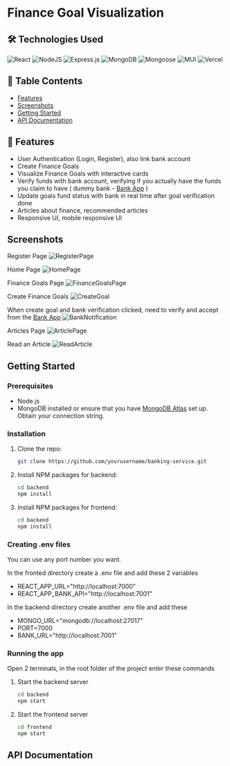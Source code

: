 # Finance Goal Visualization

## 🛠️ Technologies Used
![React](https://img.shields.io/badge/react-%2320232a.svg?style=for-the-badge&logo=react&logoColor=%2361DAFB)
![NodeJS](https://img.shields.io/badge/node.js-6DA55F?style=for-the-badge&logo=node.js&logoColor=white)
![Express.js](https://img.shields.io/badge/express.js-%23404d59.svg?style=for-the-badge&logo=express&logoColor=%2361DAFB)
![MongoDB](https://img.shields.io/badge/MongoDB-%234ea94b.svg?style=for-the-badge&logo=mongodb&logoColor=white)
![Mongoose](https://img.shields.io/badge/Mongoose-880000?style=for-the-badge&logo=mongoose&logoColor=white)
![MUI](https://img.shields.io/badge/MUI-%230081CB.svg?style=for-the-badge&logo=mui&logoColor=white)
![Vercel](https://img.shields.io/badge/vercel-%23000000.svg?style=for-the-badge&logo=vercel&logoColor=white)


## 📝 Table Contents
- [Features](#features)
- [Screenshots](#screenshots)
- [Getting Started](#getting-started)
- [API Documentation](#api-documentation)


## 🚀 Features
- User Authentication (Login, Register), also link bank account
- Create Finance Goals
- Visualize Finance Goals with interactive cards
- Verify funds with bank account, verifying if you actually have the funds you claim to have ( dummy bank - [Bank App](https://github.com/Soham908/Banking-Service) )
- Update goals fund status with bank in real time after goal verification done
- Articles about finance, recommended articles
- Responsive UI, mobile responsive UI


## Screenshots
Register Page
![RegisterPage](https://github.com/Soham908/Finance-Goal-Visualization/assets/111056496/a95c0a7c-dae2-4ea1-8c27-915a6c00e42a)

Home Page
![HomePage](https://github.com/Soham908/Finance-Goal-Visualization/assets/111056496/2f56960e-a648-4edb-a410-f1dfc7bfb7f5)

Finance Goals Page
![FinanceGoalsPage](https://github.com/Soham908/Finance-Goal-Visualization/assets/111056496/4b11d8b6-7980-4828-b7b5-46cb6e3f6037)

Create Finance Goals
![CreateGoal](https://github.com/Soham908/Finance-Goal-Visualization/assets/111056496/cdbf76ec-6063-4a91-98fd-c18ac0639bf2)

When create goal and bank verification clicked, need to verify and accept from the [Bank App](https://github.com/Soham908/Banking-Service)
![BankNotification](https://github.com/Soham908/Finance-Goal-Visualization/assets/111056496/f8a82350-022c-4b94-93e7-498a70ee0362)

Articles Page
![ArticlePage](https://github.com/Soham908/Finance-Goal-Visualization/assets/111056496/495f62b0-6eb1-4cae-83bb-cddb702ec275)

Read an Article
![ReadArticle](https://github.com/Soham908/Finance-Goal-Visualization/assets/111056496/b1b09458-6eb5-4876-a0ad-6fa58a4e539b)


## Getting Started

### Prerequisites
- Node.js
- MongoDB installed or ensure that you have [MongoDB Atlas](https://www.mongodb.com/cloud/atlas) set up. Obtain your connection string.

### Installation

1. Clone the repo:
   ```sh
   git clone https://github.com/yourusername/banking-service.git
   ```
2. Install NPM packages for backend:
   ```sh
   cd backend
   npm install
   ```
3. Install NPM packages for frontend:
   ```sh
   cd backend
   npm install
   ```

### Creating .env files
You can use any port number you want.

In the fronted directory create a .env file and add these 2 variables
- REACT_APP_URL="http://localhost:7000"
- REACT_APP_BANK_API="http://localhost:7001"

In the backend directory create another .env file and add these
- MONGO_URL="mongodb://localhost:27017"
- PORT=7000
- BANK_URL="http://localhost:7001"

### Running the app
Open 2 terminals, in the root folder of the project enter these commands
1. Start the backend server
   ```sh
   cd backend
   npm start
   ```
2. Start the frontend server
   ```sh
   cd frontend
   npm start
   ```


## API Documentation















